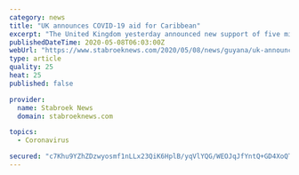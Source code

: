 ```yaml
---
category: news
title: "UK announces COVID-19 aid for Caribbean"
excerpt: "The United Kingdom yesterday announced new support of five million pounds sterling ($1.29b) to help contain the spread of COVID-19 in the Caribbean. A"
publishedDateTime: 2020-05-08T06:03:00Z
webUrl: "https://www.stabroeknews.com/2020/05/08/news/guyana/uk-announces-covid-19-aid-for-caribbean/"
type: article
quality: 25
heat: 25
published: false

provider:
  name: Stabroek News
  domain: stabroeknews.com

topics:
  - Coronavirus

secured: "c7Khu9YZhZDzwyosmf1nLLx23QiK6HplB/yqVlYQG/WEOJqJfYntQ+GD4XoQToqYtLDDbCVrOKP9WCZ8/vbAepKvPAmnkwV2QsNklvVUlskrB2xgspQ+Ghhc6mnNH8t3tP32od71MFZFGY+cbd9q+s+ziRepdaxgjzIVdVuTdKJD/j8KQZlV6Ux2BbbyJFvPFDJ2cTJJ7rcqka8CMOprIMFXDF7cWUbufPtZ4u6I3upt0oszmeqpGZfQvjCz2NK7wW77SrsO6sang/zOcjkZswkSwrYipjjNbHOq3QiOGORGQR6Wch1o9DeOksZD62cLE6OtR5Jz/B7zbqx/M/qme+zbEcAxDthu2Uk+JFif+cF8Et1+0kzu6Z55PyLtpcnftwl0iWXBWx8kWLLnRXFyQYREOe6Jj0O10AdKi9Br6hgj2P3pmWhcpJyEVaGKJpMeX3V4hdTVNctTNrogKjHt9AzGQ+6cVJS8g7ojI4rtKYo=;yok3yDcPWzC5Ke2UHZzM5w=="
---
```


